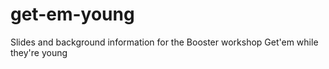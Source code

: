 # get-em-young
Slides and background information for the Booster workshop Get'em while they're young
